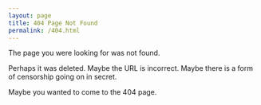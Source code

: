 ```yaml
---
layout: page
title: 404 Page Not Found
permalink: /404.html
---
```


The page you were looking for was not found.

Perhaps it was deleted. Maybe the URL is incorrect. Maybe there is a form
of censorship going on in secret.

Maybe you wanted to come to the 404 page.
